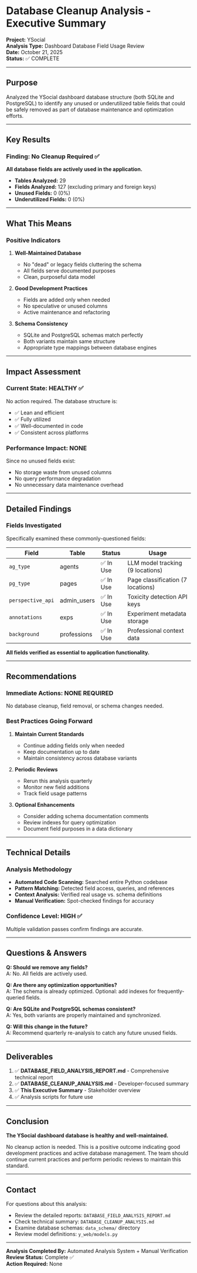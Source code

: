 # Database Cleanup Analysis - Executive Summary

**Project:** YSocial  
**Analysis Type:** Dashboard Database Field Usage Review  
**Date:** October 21, 2025  
**Status:** ✅ COMPLETE

---

## Purpose

Analyzed the YSocial dashboard database structure (both SQLite and PostgreSQL) to identify any unused or underutilized table fields that could be safely removed as part of database maintenance and optimization efforts.

---

## Key Results

### Finding: No Cleanup Required ✅

**All database fields are actively used in the application.**

- **Tables Analyzed:** 29
- **Fields Analyzed:** 127 (excluding primary and foreign keys)
- **Unused Fields:** 0 (0%)
- **Underutilized Fields:** 0 (0%)

---

## What This Means

### Positive Indicators

1. **Well-Maintained Database**
   - No "dead" or legacy fields cluttering the schema
   - All fields serve documented purposes
   - Clean, purposeful data model

2. **Good Development Practices**
   - Fields are added only when needed
   - No speculative or unused columns
   - Active maintenance and refactoring

3. **Schema Consistency**
   - SQLite and PostgreSQL schemas match perfectly
   - Both variants maintain same structure
   - Appropriate type mappings between database engines

---

## Impact Assessment

### Current State: HEALTHY ✅

No action required. The database structure is:
- ✅ Lean and efficient
- ✅ Fully utilized
- ✅ Well-documented in code
- ✅ Consistent across platforms

### Performance Impact: NONE

Since no unused fields exist:
- No storage waste from unused columns
- No query performance degradation
- No unnecessary data maintenance overhead

---

## Detailed Findings

### Fields Investigated

Specifically examined these commonly-questioned fields:

| Field | Table | Status | Usage |
|-------|-------|--------|-------|
| `ag_type` | agents | ✅ In Use | LLM model tracking (9 locations) |
| `pg_type` | pages | ✅ In Use | Page classification (7 locations) |
| `perspective_api` | admin_users | ✅ In Use | Toxicity detection API keys |
| `annotations` | exps | ✅ In Use | Experiment metadata storage |
| `background` | professions | ✅ In Use | Professional context data |

**All fields verified as essential to application functionality.**

---

## Recommendations

### Immediate Actions: NONE REQUIRED

No database cleanup, field removal, or schema changes needed.

### Best Practices Going Forward

1. **Maintain Current Standards**
   - Continue adding fields only when needed
   - Keep documentation up to date
   - Maintain consistency across database variants

2. **Periodic Reviews**
   - Rerun this analysis quarterly
   - Monitor new field additions
   - Track field usage patterns

3. **Optional Enhancements**
   - Consider adding schema documentation comments
   - Review indexes for query optimization
   - Document field purposes in a data dictionary

---

## Technical Details

### Analysis Methodology

- **Automated Code Scanning:** Searched entire Python codebase
- **Pattern Matching:** Detected field access, queries, and references
- **Context Analysis:** Verified real usage vs. schema definitions
- **Manual Verification:** Spot-checked findings for accuracy

### Confidence Level: HIGH ✅

Multiple validation passes confirm findings are accurate.

---

## Questions & Answers

**Q: Should we remove any fields?**  
A: No. All fields are actively used.

**Q: Are there any optimization opportunities?**  
A: The schema is already optimized. Optional: add indexes for frequently-queried fields.

**Q: Are SQLite and PostgreSQL schemas consistent?**  
A: Yes, both variants are properly maintained and synchronized.

**Q: Will this change in the future?**  
A: Recommend quarterly re-analysis to catch any future unused fields.

---

## Deliverables

1. ✅ **DATABASE_FIELD_ANALYSIS_REPORT.md** - Comprehensive technical report
2. ✅ **DATABASE_CLEANUP_ANALYSIS.md** - Developer-focused summary
3. ✅ **This Executive Summary** - Stakeholder overview
4. ✅ Analysis scripts for future use

---

## Conclusion

**The YSocial dashboard database is healthy and well-maintained.**

No cleanup action is needed. This is a positive outcome indicating good development practices and active database management. The team should continue current practices and perform periodic reviews to maintain this standard.

---

## Contact

For questions about this analysis:
- Review the detailed reports: `DATABASE_FIELD_ANALYSIS_REPORT.md`
- Check technical summary: `DATABASE_CLEANUP_ANALYSIS.md`
- Examine database schemas: `data_schema/` directory
- Review model definitions: `y_web/models.py`

---

**Analysis Completed By:** Automated Analysis System + Manual Verification  
**Review Status:** Complete ✅  
**Action Required:** None
